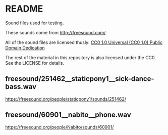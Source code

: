 # README

Sound files used for testing.

These sounds come from http://freesound.com/.

All of the sound files are licensed thusly: 
[CC0 1.0 Universal (CC0 1.0) Public Domain Dedication](https://creativecommons.org/publicdomain/zero/1.0/)

The rest of the material in this repository is also
licensed under the CC0.  See the LICENSE for details.


## freesound/251462__staticpony1__sick-dance-bass.wav

https://freesound.org/people/staticpony1/sounds/251462/

## freesound/60901__nabito__phone.wav

https://freesound.org/people/Nabito/sounds/60901/

